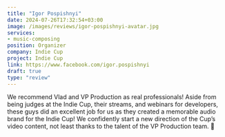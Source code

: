 ```yaml
---
title: "Igor Pospishnyi"
date: 2024-07-26T17:32:54+03:00
image: /images/reviews/igor-pospishnyi-avatar.jpg
services:
- music-composing
position: Organizer
company: Indie Cup
project: Indie Cup
link: https://www.facebook.com/igor.pospishnyi
draft: true
type: "review"
---
```


We recommend Vlad and VP Production as real professionals! Aside from being judges at the Indie Cup, their streams, and webinars for developers, these guys did an excellent job for us as they created a memorable audio brand for the Indie Cup! We confidently start a new direction of the Cup’s video content, not least thanks to the talent of the VP Production team. 💜